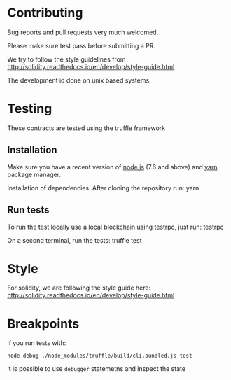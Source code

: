 
# Contributing

Bug reports and pull requests very much welcomed.

Please make sure test pass before submitting a PR.

We try to follow the style guidelines from http://solidity.readthedocs.io/en/develop/style-guide.html

The development id done on unix based systems.  

# Testing

These contracts are tested using the truffle framework

## Installation

Make sure you have a recent version of [node.js](https://nodejs.org/) (7.6 and above) and [yarn](https://yarnpkg.com) package manager.

Installation of dependencies. After cloning the repository run:
    yarn


## Run tests

To run the test locally use a local blockchain using testrpc, just run:
    testrpc

On a second terminal, run the tests:
    truffle test


# Style

For solidity, we are following the style guide here: http://solidity.readthedocs.io/en/develop/style-guide.html


# Breakpoints

if you run tests with:

    node debug ./node_modules/truffle/build/cli.bundled.js test

it is possible to use `debugger` statemetns and inspect the state
